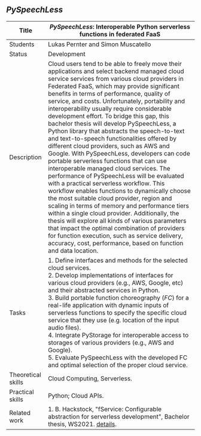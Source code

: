 ## *PySpeechLess*

| Title | ***PySpeechLess*: Interoperable Python serverless functions in federated FaaS** |
| - | - | 
| Students | Lukas Pernter and Simon Muscatello | 
| Status | Development | 
| Description | Cloud users tend to be able to freely move their applications and select backend managed cloud service services from various cloud providers in Federated FaaS, which may provide significant benefits in terms of performance, quality of service, and costs. Unfortunately, portability and interoperability usually require considerable development effort. To bridge this gap,  this bachelor thesis will develop PySpeechLess, a Python library that abstracts the speech-to-text and text-to-speech functionalities offered by different cloud providers, such as AWS and Google. With PySpeechLess, developers can code portable serverless functions that can use interoperable managed cloud services. The performance of PySpeechLess will be evaluated with a practical serverless workflow. This workflow enables functions to dynamically choose the most suitable cloud provider, region and scaling in terms of memory and performance tiers within a single cloud provider. Additionally, the thesis will explore all kinds of various parameters that impact the optimal combination of providers for function execution, such as service delivery, accuracy, cost, performance, based on function and data location.
|Tasks| 1. Define interfaces and methods for the selected cloud services.<br> 2. Develop implementations of interfaces for various cloud providers (e.g., AWS, Google, etc) and their abstracted services in Python. <br> 3. Build portable function choreography (*FC*) for a real-life application with dynamic inputs of serverless functions to specify the specific cloud service that they use (e.g. location of the input audio files).<br> 4. Integrate PyStorage for interoperable access to storages of various providers (e.g., AWS and Google).<br> 5. Evaluate PySpeechLess with the developed FC and optimal selection of the proper cloud service.|
| Theoretical skills | Cloud Computing, Serverless. | 
| Practical skills | Python; Cloud APIs.|
| Related work| 1. B. Hackstock, "fService: Configurable abstraction for serverless development", Bachelor thesis, WS2021. [details](./closed/fService.md).

